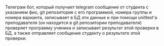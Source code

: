 Телеграм бот, который получает telegram сообщение от студента с указанием фио, git репозитория с его программой, номера группы и номера варианта, записывает в БД эти данные и при помощи unittest'a преподавателя (он находится в git репозитории преподавателя) проверяет программу ученика и записывает результат этой проверки в БД, а также отправляет сообщение студенту о результате этой проверки.
